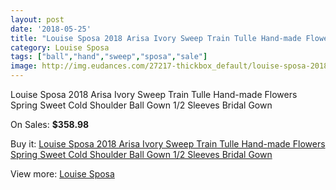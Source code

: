```yaml
---
layout: post
date: '2018-05-25'
title: "Louise Sposa 2018 Arisa Ivory Sweep Train Tulle Hand-made Flowers Spring Sweet Cold Shoulder Ball Gown 1/2 Sleeves Bridal Gown"
category: Louise Sposa
tags: ["ball","hand","sweep","sposa","sale"]
image: http://img.eudances.com/27217-thickbox_default/louise-sposa-2018-arisa-ivory-sweep-train-tulle-hand-made-flowers-spring-sweet-cold-shoulder-ball-gown-1-2-sleeves-bridal-gown.jpg
---
```

Louise Sposa 2018 Arisa Ivory Sweep Train Tulle Hand-made Flowers Spring Sweet Cold Shoulder Ball Gown 1/2 Sleeves Bridal Gown

On Sales: **$358.98**
<a href="https://www.eudances.com/en/louise-sposa/9112-louise-sposa-2018-arisa-ivory-sweep-train-tulle-hand-made-flowers-spring-sweet-cold-shoulder-ball-gown-1-2-sleeves-bridal-gown.html"><amp-img layout="responsive" width="600" height="600" src="//img.eudances.com/27217-thickbox_default/louise-sposa-2018-arisa-ivory-sweep-train-tulle-hand-made-flowers-spring-sweet-cold-shoulder-ball-gown-1-2-sleeves-bridal-gown.jpg" alt="Louise Sposa 2018 Arisa Ivory Sweep Train Tulle Hand-made Flowers Spring Sweet Cold Shoulder Ball Gown 1/2 Sleeves Bridal Gown 0" /></a>
<a href="https://www.eudances.com/en/louise-sposa/9112-louise-sposa-2018-arisa-ivory-sweep-train-tulle-hand-made-flowers-spring-sweet-cold-shoulder-ball-gown-1-2-sleeves-bridal-gown.html"><amp-img layout="responsive" width="600" height="600" src="//img.eudances.com/27221-thickbox_default/louise-sposa-2018-arisa-ivory-sweep-train-tulle-hand-made-flowers-spring-sweet-cold-shoulder-ball-gown-1-2-sleeves-bridal-gown.jpg" alt="Louise Sposa 2018 Arisa Ivory Sweep Train Tulle Hand-made Flowers Spring Sweet Cold Shoulder Ball Gown 1/2 Sleeves Bridal Gown 1" /></a>
<a href="https://www.eudances.com/en/louise-sposa/9112-louise-sposa-2018-arisa-ivory-sweep-train-tulle-hand-made-flowers-spring-sweet-cold-shoulder-ball-gown-1-2-sleeves-bridal-gown.html"><amp-img layout="responsive" width="600" height="600" src="//img.eudances.com/27220-thickbox_default/louise-sposa-2018-arisa-ivory-sweep-train-tulle-hand-made-flowers-spring-sweet-cold-shoulder-ball-gown-1-2-sleeves-bridal-gown.jpg" alt="Louise Sposa 2018 Arisa Ivory Sweep Train Tulle Hand-made Flowers Spring Sweet Cold Shoulder Ball Gown 1/2 Sleeves Bridal Gown 2" /></a>
<a href="https://www.eudances.com/en/louise-sposa/9112-louise-sposa-2018-arisa-ivory-sweep-train-tulle-hand-made-flowers-spring-sweet-cold-shoulder-ball-gown-1-2-sleeves-bridal-gown.html"><amp-img layout="responsive" width="600" height="600" src="//img.eudances.com/27219-thickbox_default/louise-sposa-2018-arisa-ivory-sweep-train-tulle-hand-made-flowers-spring-sweet-cold-shoulder-ball-gown-1-2-sleeves-bridal-gown.jpg" alt="Louise Sposa 2018 Arisa Ivory Sweep Train Tulle Hand-made Flowers Spring Sweet Cold Shoulder Ball Gown 1/2 Sleeves Bridal Gown 3" /></a>
<a href="https://www.eudances.com/en/louise-sposa/9112-louise-sposa-2018-arisa-ivory-sweep-train-tulle-hand-made-flowers-spring-sweet-cold-shoulder-ball-gown-1-2-sleeves-bridal-gown.html"><amp-img layout="responsive" width="600" height="600" src="//img.eudances.com/27218-thickbox_default/louise-sposa-2018-arisa-ivory-sweep-train-tulle-hand-made-flowers-spring-sweet-cold-shoulder-ball-gown-1-2-sleeves-bridal-gown.jpg" alt="Louise Sposa 2018 Arisa Ivory Sweep Train Tulle Hand-made Flowers Spring Sweet Cold Shoulder Ball Gown 1/2 Sleeves Bridal Gown 4" /></a>

Buy it: [Louise Sposa 2018 Arisa Ivory Sweep Train Tulle Hand-made Flowers Spring Sweet Cold Shoulder Ball Gown 1/2 Sleeves Bridal Gown](https://www.eudances.com/en/louise-sposa/9112-louise-sposa-2018-arisa-ivory-sweep-train-tulle-hand-made-flowers-spring-sweet-cold-shoulder-ball-gown-1-2-sleeves-bridal-gown.html "Louise Sposa 2018 Arisa Ivory Sweep Train Tulle Hand-made Flowers Spring Sweet Cold Shoulder Ball Gown 1/2 Sleeves Bridal Gown")

View more: [Louise Sposa](https://www.eudances.com/en/136-louise-sposa "Louise Sposa")